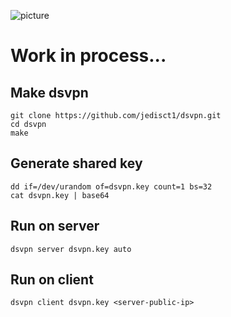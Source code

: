 ![picture](wireguard.png)

# Work in process...

## Make dsvpn
```
git clone https://github.com/jedisct1/dsvpn.git  
cd dsvpn  
make  
```

## Generate shared key
```
dd if=/dev/urandom of=dsvpn.key count=1 bs=32  
cat dsvpn.key | base64  
```

## Run on server
```
dsvpn server dsvpn.key auto  
```

## Run on client
```
dsvpn client dsvpn.key <server-public-ip>  
```

